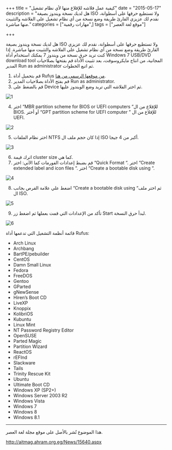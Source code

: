 +++
title = "كيفية عمل فلاشه للإقلاع منها لأي نظام تشغيل"
date = "2015-05-17"
description = "هل لديك نسخة ويندوز بصيغة ISO ولا تستطيع حرقها على أسطوانة، نقدم لك عزيزي القارئ طريقة وضع نسخة من أي نظام تشغيل على الفلاشه والتثبيت منها مباشرة."
categories = ["مهارات رقمية",]
tags = ["موقع لغة العصر"]

+++

هل لديك نسخة ويندوز بصيغة ISO ولا تستطيع حرقها على أسطوانة، نقدم لك عزيزي القارئ طريقة وضع نسخة من أي نظام تشغيل على الفلاشه والتثبيت منها مباشرة.
إذا كنت تريد حرق نسخة من ويندوز 7 يمكنك استخدام أداة Windows 7 USB/DVD download tool المجانية، من انتاج مايكروسوفت، بعد تثبيت الأداة قم بفتحها بصلاحيات المدير Run as administrator ثم اتبع الخطوات.

1. قم بتحميل أداة Rufus [من موقعها الرسمي من هنا](http://rufus.akeo.ie/).
2. قم بفتح الأداة بصلاحيات المدير Run as administrator.
3. قم بالضغط على Device ثم اختر الفلاشه التي تريد وضع الويندوز عليها.

![1](images/2015-635674731358872206-887.jpg)

4. اختر “MBR partition scheme for BIOS or UEFI computers “للإقلاع من ال BIOS.
أو أختر “GPT partition scheme for UEFI computer ” للإقلاع من ال UEFI.

![2](images/2015-635674731502465956-246.jpg)

5. اختر نظام الملفات NTFS إذا كان حجم ملف ال ISO أكبر من 4 جيجا.

![3](images/2015-635674731627309706-730.jpg)

6. اترك قيمة cluster size كما هي.
7. قم بضبط إعدادات الفورمات كما الآتي:
اختر “Quick Format “.
اختر “Create extended label and icon files “.
اختر “Create a bootable disk using “.

![4](images/2015-635674731768403456-840.jpg)

8. اضغط علي علامة القرص بجانب “Create a bootable disk using “ثم اختر ملف ال ISO.

![5](thumbnail-2015-635674731908872206-887.jpg)

9. تأكد من الإعدادات التي قمت بعملها ثم اضغط زر Start لبدأ حرق النسخة.

![6](images/2015-635674732058403456-840.jpg)


قائمة أنظمة التشغيل التي تدعمها أداة Rufus:
* Arch Linux
* Archbang
* BartPE/pebuilder
* CentOS
* Damn Small Linux
* Fedora
* FreeDOS
* Gentoo
* GParted
* gNewSense
* Hiren’s Boot CD
* LiveXP
* Knoppix
* KolibriOS
* Kubuntu
* Linux Mint
* NT Password Registry Editor
* OpenSUSE
* Parted Magic
* Partition Wizard
* ReactOS
* rEFInd
* Slackware
* Tails
* Trinity Rescue Kit
* Ubuntu
* Ultimate Boot CD
* Windows XP (SP2+)
* Windows Server 2003 R2
* Windows Vista
* Windows 7
* Windows 8
* Windows 8.1

---
هذا الموضوع نٌشر باﻷصل على موقع مجلة لغة العصر.

http://aitmag.ahram.org.eg/News/15640.aspx